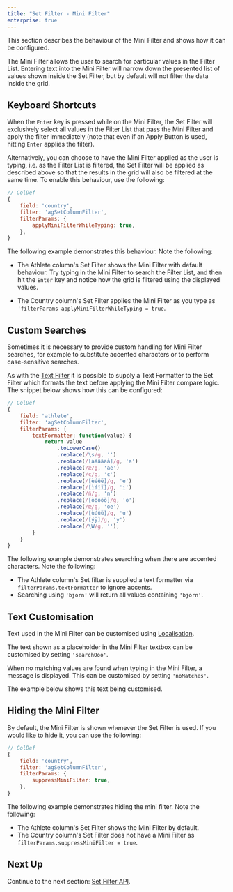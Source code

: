 ```yaml
---
title: "Set Filter - Mini Filter"
enterprise: true
---
```


This section describes the behaviour of the Mini Filter and shows how it can be configured.

The Mini Filter allows the user to search for particular values in the Filter List. Entering text into the Mini Filter will narrow down the presented list of values shown inside the Set Filter, but by default will not filter the data inside the grid.

<image-caption src="filter-set-mini-filter/resources/mini-filter.gif" alt="Mini Filter" constrained="true" centered="true"></image-caption>

## Keyboard Shortcuts

When the `Enter` key is pressed while on the Mini Filter, the Set Filter will exclusively select all values in the Filter List that pass the Mini Filter and apply the filter immediately (note that even if an Apply Button is used, hitting `Enter` applies the filter).

Alternatively, you can choose to have the Mini Filter applied as the user is typing, i.e. as the Filter List is filtered, the Set Filter will be applied as described above so that the results in the grid will also be filtered at the same time. To enable this behaviour, use the following:

```js
// ColDef
{
    field: 'country',
    filter: 'agSetColumnFilter',
    filterParams: {
        applyMiniFilterWhileTyping: true,
    },
}
```

The following example demonstrates this behaviour. Note the following:

- The Athlete column's Set Filter shows the Mini Filter with default behaviour. Try typing in the Mini Filter to search the Filter List, and then hit the `Enter` key and notice how the grid is filtered using the displayed values.

- The Country column's Set Filter applies the Mini Filter as you type as `'filterParams applyMiniFilterWhileTyping = true`.

<grid-example title='Mini Filter Keyboard Shortcuts' name='mini-filter-keyboard-shortcuts' type='generated' options='{ "enterprise": true, "exampleHeight": 565, "modules": ["clientside", "setfilter", "menu"] }'></grid-example>

## Custom Searches

Sometimes it is necessary to provide custom handling for Mini Filter searches, for example to substitute accented characters or to perform case-sensitive searches.

As with the [Text Filter](../filter-text/#text-formatter) it is possible to supply a Text Formatter to the Set Filter which formats the text before applying the Mini Filter compare logic. The snippet below shows how this can be configured:

```js
// ColDef
{
    field: 'athlete',
    filter: 'agSetColumnFilter',
    filterParams: {
        textFormatter: function(value) {
            return value
                .toLowerCase()
                .replace(/\s/g, '')
                .replace(/[àáâãäå]/g, 'a')
                .replace(/æ/g, 'ae')
                .replace(/ç/g, 'c')
                .replace(/[èéêë]/g, 'e')
                .replace(/[ìíîï]/g, 'i')
                .replace(/ñ/g, 'n')
                .replace(/[òóôõö]/g, 'o')
                .replace(/œ/g, 'oe')
                .replace(/[ùúûü]/g, 'u')
                .replace(/[ýÿ]/g, 'y')
                .replace(/\W/g, '');
        }
    }
}
```

The following example demonstrates searching when there are accented characters. Note the following:


- The Athlete column's Set filter is supplied a text formatter via `filterParams.textFormatter` to ignore accents.
- Searching using `'bjorn'` will return all values containing `'björn'`.

<grid-example title='Mini Filter Text Formatter' name='mini-filter-text-formatter' type='generated' options='{ "enterprise": true, "exampleHeight": 565, "modules": ["clientside", "setfilter", "menu", "columnpanel"] }'></grid-example>

## Text Customisation

Text used in the Mini Filter can be customised using [Localisation](../localisation/).

The text shown as a placeholder in the Mini Filter textbox can be customised by setting `'searchOoo'`.

When no matching values are found when typing in the Mini Filter, a message is displayed. This can be customised by setting `'noMatches'`.

The example below shows this text being customised.

<grid-example title='Text Customisation' name='text-customisation' type='generated' options='{ "enterprise": true, "modules": ["clientside", "setfilter", "menu"] }'></grid-example>

## Hiding the Mini Filter

By default, the Mini Filter is shown whenever the Set Filter is used. If you would like to hide it, you can use the following:

```js
// ColDef
{
    field: 'country',
    filter: 'agSetColumnFilter',
    filterParams: {
        suppressMiniFilter: true,
    },
}
```

The following example demonstrates hiding the mini filter. Note the following:

- The Athlete column's Set Filter shows the Mini Filter by default.
- The Country column's Set Filter does not have a Mini Filter as `filterParams.suppressMiniFilter = true`.
</ul>

<grid-example title='Hiding the Mini Filter' name='mini-filter-hiding' type='generated' options='{ "enterprise": true, "exampleHeight": 565, "modules": ["clientside", "setfilter", "menu"] }'></grid-example>

## Next Up

Continue to the next section: [Set Filter API](../filter-set-api).

